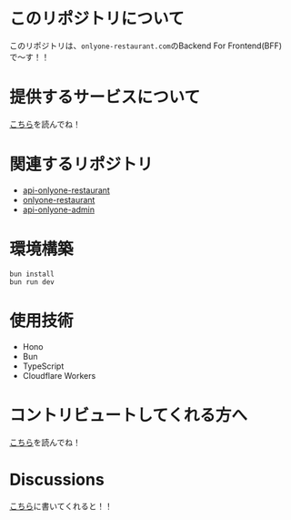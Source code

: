 # このリポジトリについて

このリポジトリは、`onlyone-restaurant.com`のBackend For Frontend(BFF)で〜す！！

# 提供するサービスについて
[こちら](https://github.com/koya1616/api-onlyone/wiki/%E3%82%B5%E3%83%BC%E3%83%93%E3%82%B9%E3%81%AB%E3%81%A4%E3%81%84%E3%81%A6)を読んでね！

# 関連するリポジトリ

- [api-onlyone-restaurant](https://github.com/koya1616/api-onlyone-restaurant)
- [onlyone-restaurant](https://github.com/koya1616/onlyone-restaurant)
- [api-onlyone-admin](https://github.com/koya1616/api-onlyone-admin)

# 環境構築
```
bun install
bun run dev
```

# 使用技術
- Hono
- Bun
- TypeScript
- Cloudflare Workers

# コントリビュートしてくれる方へ
[こちら](https://github.com/koya1616/api-onlyone/wiki/%E3%83%AB%E3%83%BC%E3%83%AB!!!)を読んでね！

# Discussions
[こちら](https://github.com/koya1616/api-onlyone/discussions)に書いてくれると！！